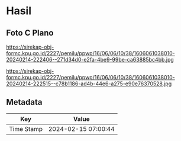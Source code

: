 # Hasil

## Foto C Plano

https://sirekap-obj-formc.kpu.go.id/2227/pemilu/ppwp/16/06/06/10/38/1606061038010-20240214-222406--271d34d0-e2fa-4be9-99be-ca63885bc4bb.jpg

https://sirekap-obj-formc.kpu.go.id/2227/pemilu/ppwp/16/06/06/10/38/1606061038010-20240214-222515--c78b1186-ad4b-44e6-a275-e90e76370528.jpg


## Metadata

| Key        | Value               |
| ---------- | ------------------- |
| Time Stamp | 2024-02-15 07:00:44 |



